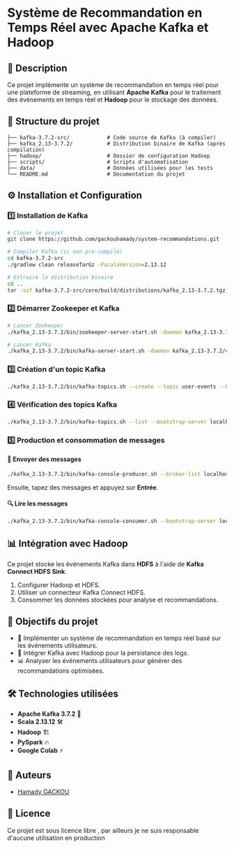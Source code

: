 # Système de Recommandation en Temps Réel avec Apache Kafka et Hadoop

## 📌 Description
Ce projet implémente un système de recommandation en temps réel pour une plateforme de streaming, en utilisant **Apache Kafka** pour le traitement des événements en temps réel et **Hadoop** pour le stockage des données. 

## 📂 Structure du projet
```
├── kafka-3.7.2-src/            # Code source de Kafka (à compiler)
├── kafka_2.13-3.7.2/           # Distribution binaire de Kafka (après compilation)
├── hadoop/                     # Dossier de configuration Hadoop
├── scripts/                    # Scripts d'automatisation
├── data/                       # Données utilisées pour les tests
└── README.md                   # Documentation du projet
```

## ⚙️ Installation et Configuration

### 1️⃣ Installation de Kafka
```sh
# Cloner le projet
git clone https://github.com/gackouhamady/system-recommandations.git

# Compiler Kafka (si non pré-compilé)
cd kafka-3.7.2-src
./gradlew clean releaseTarGz -PscalaVersion=2.13.12

# Extraire la distribution binaire
cd ..
tar -xzf kafka-3.7.2-src/core/build/distributions/kafka_2.13-3.7.2.tgz
```

### 2️⃣ Démarrer Zookeeper et Kafka
```sh
# Lancer Zookeeper
./kafka_2.13-3.7.2/bin/zookeeper-server-start.sh -daemon kafka_2.13-3.7.2/config/zookeeper.properties

# Lancer Kafka
./kafka_2.13-3.7.2/bin/kafka-server-start.sh -daemon kafka_2.13-3.7.2/config/server.properties
```

### 3️⃣ Création d'un topic Kafka
```sh
./kafka_2.13-3.7.2/bin/kafka-topics.sh --create --topic user-events --bootstrap-server localhost:9092 --partitions 1 --replication-factor 1
```

### 4️⃣ Vérification des topics Kafka
```sh
./kafka_2.13-3.7.2/bin/kafka-topics.sh --list --bootstrap-server localhost:9092
```

### 5️⃣ Production et consommation de messages
#### 🚀 Envoyer des messages
```sh
./kafka_2.13-3.7.2/bin/kafka-console-producer.sh --broker-list localhost:9092 --topic user-events
```
Ensuite, tapez des messages et appuyez sur **Entrée**.

#### 🔍 Lire les messages
```sh
./kafka_2.13-3.7.2/bin/kafka-console-consumer.sh --bootstrap-server localhost:9092 --topic user-events --from-beginning
```

## 📊 Intégration avec Hadoop
Ce projet stocke les événements Kafka dans **HDFS** à l'aide de **Kafka Connect HDFS Sink**.

1. Configurer Hadoop et HDFS.
2. Utiliser un connecteur Kafka Connect HDFS.
3. Consommer les données stockées pour analyse et recommandations.

## 📌 Objectifs du projet
- 🚀 Implémenter un système de recommandation en temps réel basé sur les événements utilisateurs.
- 🔗 Intégrer Kafka avec Hadoop pour la persistance des logs.
- 📊 Analyser les événements utilisateurs pour générer des recommandations optimisées.

## 🛠 Technologies utilisées
- **Apache Kafka 3.7.2** 🚀
- **Scala 2.13.12** 🛠️
- **Hadoop** 🏗️
- **PySpark** 🔥
- **Google Colab** ⚡

## 📌 Auteurs
- [Hamady GACKOU](https://github.com/gackouhamady)

## 📜 Licence
Ce projet est sous licence libre  ,  par ailleurs je ne suis responsable d'aucune  utilisation en  production
